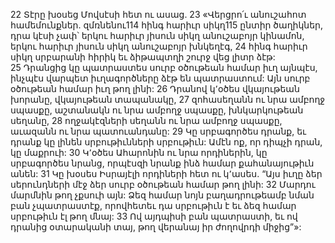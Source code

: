 22 Տէրը խօսեց Մովսէսի հետ ու ասաց. 23 «Վերցրո՛ւ անուշահոտ համեմունքներ. զմռնենու114 հինգ հարիւր սիկղ115 ընտիր ծաղիկներ, դրա կէսի չափ՝ երկու հարիւր յիսուն սիկղ անուշաբոյր կինամոն, երկու հարիւր յիսուն սիկղ անուշաբոյր խնկեղէգ, 24 հինգ հարիւր սիկղ սրբարանի հիրիկ եւ ձիթապտղի շուրջ վեց լիտր ձէթ: 25 Դրանցից կը պատրաստես սուրբ օծութեան համար իւղ այնպէս, ինչպէս վարպետ իւղագործները ձէթ են պատրաստում: Այն սուրբ օծութեան համար իւղ թող լինի: 26 Դրանով կ՚օծես վկայութեան խորանը, վկայութեան տապանակը, 27 զոհասեղանն ու նրա ամբողջ սպասքը, աշտանակն ու նրա ամբողջ սպասքը, խնկարկութեան սեղանը, 28 ողջակէզների սեղանն ու նրա ամբողջ սպասքը, աւազանն ու նրա պատուանդանը: 29 Կը սրբագործես դրանք, եւ դրանք կը լինեն սրբութիւնների սրբութիւն: Ամէն ոք, որ դիպչի դրան, կը մաքրուի: 30 Կ՚օծես Ահարոնին ու նրա որդիներին, կը սրբագործես նրանց, որպէսզի նրանք ինձ համար քահանայութիւն անեն: 31 Կը խօսես Իսրայէլի որդիների հետ ու կ՚ասես. “Այս իւղը ձեր սերունդների մէջ ձեր սուրբ օծութեան համար թող լինի: 32 Մարդու մարմնին թող չքսուի այն: Ձեզ համար նոյն բաղադրութեամբ նման բան չպատրաստէք, որովհետեւ դա սրբութիւն է եւ ձեզ համար սրբութիւն էլ թող մնայ: 33 Ով այդպիսի բան պատրաստի, եւ ով դրանից օտարականի տայ, թող վերանայ իր ժողովրդի միջից”»:
